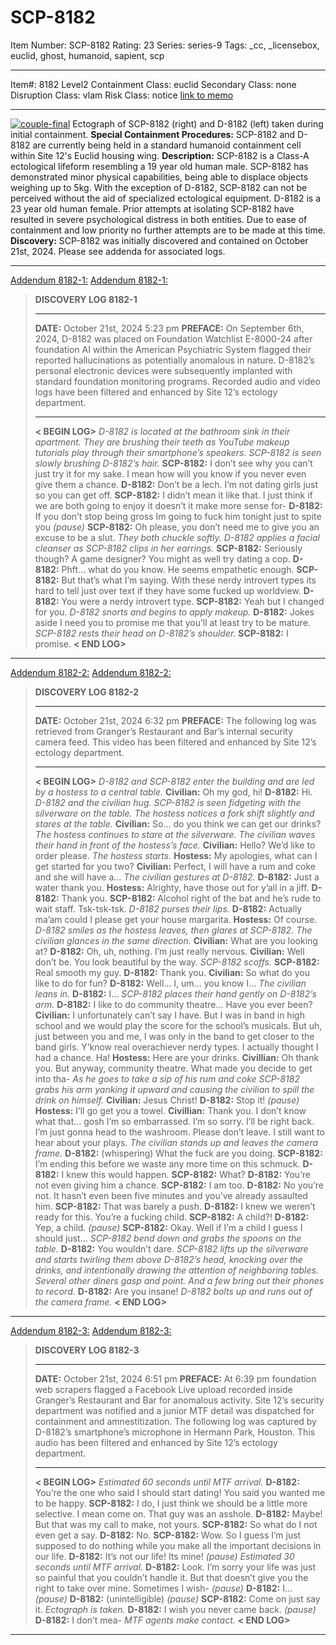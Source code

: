 # SCP-8182
Item Number: SCP-8182
Rating: 23
Series: series-9
Tags: _cc, _licensebox, euclid, ghost, humanoid, sapient, scp

---

Item#: 8182
Level2
Containment Class:
euclid
Secondary Class:
none
Disruption Class:
vlam
Risk Class:
notice
[link to memo](/classification-committee-memo)  

* * *
[![couple-final](https://scp-wiki.wdfiles.com/local--resized-images/scp-8182/couple-final/medium.jpg)](https://scp-wiki.wdfiles.com/local--files/scp-8182/couple-final)
Ectograph of SCP-8182 (right) and D-8182 (left) taken during initial containment.
**Special Containment Procedures:** SCP-8182 and D-8182 are currently being held in a standard humanoid containment cell within Site 12's Euclid housing wing.
**Description:** SCP-8182 is a Class-A ectological lifeform resembling a 19 year old human male. SCP-8182 has demonstrated minor physical capabilities, being able to displace objects weighing up to 5kg. With the exception of D-8182, SCP-8182 can not be perceived without the aid of specialized ectological equipment. D-8182 is a 23 year old human female. Prior attempts at isolating SCP-8182 have resulted in severe psychological distress in both entities. Due to ease of containment and low priority no further attempts are to be made at this time.
**Discovery:** SCP-8182 was initially discovered and contained on October 21st, 2024. Please see addenda for associated logs.
* * *
[Addendum 8182-1:](javascript:;)
[Addendum 8182-1:](javascript:;)
> **DISCOVERY LOG 8182-1**
> * * *
> **DATE:** October 21st, 2024 5:23 pm
> **PREFACE:** On September 6th, 2024, D-8182 was placed on Foundation Watchlist E-8000-24 after foundation AI within the American Psychiatric System flagged their reported hallucinations as potentially anomalous in nature. D-8182’s personal electronic devices were subsequently implanted with standard foundation monitoring programs. Recorded audio and video logs have been filtered and enhanced by Site 12’s ectology department.
> * * *
> **< BEGIN LOG>**
> _D-8182 is located at the bathroom sink in their apartment. They are brushing their teeth as YouTube makeup tutorials play through their smartphone’s speakers. SCP-8182 is seen slowly brushing D-8182’s hair._
> **SCP-8182:** I don’t see why you can’t just try it for my sake. I mean how will you know if you never even give them a chance.
> **D-8182:** Don’t be a lech. I’m not dating girls just so you can get off.
> **SCP-8182:** I didn’t mean it like that. I just think if we are both going to enjoy it doesn’t it make more sense for-
> **D-8182:** If you don’t stop being gross Im going to fuck him tonight just to spite you
> _(pause)_
> **SCP-8182:** Oh please, you don’t need me to give you an excuse to be a slut.
> _They both chuckle softly. D-8182 applies a facial cleanser as SCP-8182 clips in her earrings._
> **SCP-8182:** Seriously though? A game designer? You might as well try dating a cop.
> **D-8182:** Phft… what do you know. He seems empathetic enough.
> **SCP-8182:** But that’s what I’m saying. With these nerdy introvert types its hard to tell just over text if they have some fucked up worldview.
> **D-8182:** You were a nerdy introvert type.
> **SCP-8182:** Yeah but I changed for you.
> _D-8182 snorts and begins to apply makeup._
> **D-8182:** Jokes aside I need you to promise me that you’ll at least try to be mature.
> _SCP-8182 rests their head on D-8182’s shoulder._
> **SCP-8182:** I promise.
> **< END LOG>**
* * *
[Addendum 8182-2:](javascript:;)
[Addendum 8182-2:](javascript:;)
> **DISCOVERY LOG 8182-2**
> * * *
> **DATE:** October 21st, 2024 6:32 pm
> **PREFACE:** The following log was retrieved from Granger’s Restaurant and Bar’s internal security camera feed. This video has been filtered and enhanced by Site 12’s ectology department.
> * * *
> **< BEGIN LOG>**
> _D-8182 and SCP-8182 enter the building and are led by a hostess to a central table._
> **Civilian:** Oh my god, hi!
> **D-8182:** Hi.
> _D-8182 and the civilian hug. SCP-8182 is seen fidgeting with the silverware on the table. The hostess notices a fork shift slightly and stares at the table._
> **Civilian:** So… do you think we can get our drinks?
> _The hostess continues to stare at the silverware. The civilian waves their hand in front of the hostess’s face._
> **Civilian:** Hello? We’d like to order please.
> _The hostess starts._
> **Hostess:** My apologies, what can I get started for you two?
> **Civilian:** Perfect, I will have a rum and coke and she will have a…
> _The civilian gestures at D-8182._
> **D-8182:** Just a water thank you.
> **Hostess:** Alrighty, have those out for y’all in a jiff.
> **D-8182:** Thank you.
> **SCP-8182:** Alcohol right of the bat and he’s rude to wait staff. Tsk-tsk-tsk.
> _D-8182 purses their lips._
> **D-8182:** Actually ma’am could I please get your house margarita.
> **Hostess:** Of course.
> _D-8182 smiles as the hostess leaves, then glares at SCP-8182. The civilian glances in the same direction._
> **Civilian:** What are you looking at?
> **D-8182:** Oh, uh, nothing. I’m just really nervous.
> **Civilian:** Well don’t be. You look beautiful by the way.
> _SCP-8182 scoffs._
> **SCP-8182:** Real smooth my guy.
> **D-8182:** Thank you.
> **Civilian:** So what do you like to do for fun?
> **D-8182:** Well… I, um… you know I…
> _The civilian leans in._
> **D-8182:** I…
> _SCP-8182 places their hand gently on D-8182’s arm._
> **D-8182:** I like to do community theatre… Have you ever been?
> **Civilian:** I unfortunately can’t say I have. But I was in band in high school and we would play the score for the school’s musicals. But uh, just between you and me, I was only in the band to get closer to the band girls. Y’know real overachiever nerdy types. I actually thought I had a chance. Ha!
> **Hostess:** Here are your drinks.
> **Civillian:** Oh thank you. But anyway, community theatre. What made you decide to get into tha-
> _As he goes to take a sip of his rum and coke SCP-8182 grabs his arm yanking it upward and causing the civilian to spill the drink on himself._
> **Civilian:** Jesus Christ!
> **D-8182:** Stop it!
> _(pause)_
> **Hostess:** I’ll go get you a towel.
> **Civillian:** Thank you. I don’t know what that… gosh I’m so embarrassed. I’m so sorry. I’ll be right back. I’m just gonna head to the washroom. Please don’t leave. I still want to hear about your plays.
> _The civilian stands up and leaves the camera frame._
> **D-8182:** (whispering) What the fuck are you doing.
> **SCP-8182:** I’m ending this before we waste any more time on this schmuck.
> **D-8182:** I knew this would happen.
> **SCP-8182:** What?
> **D-8182:** You’re not even giving him a chance.
> **SCP-8182:** I am too.
> **D-8182:** No you’re not. It hasn’t even been five minutes and you’ve already assaulted him.
> **SCP-8182:** That was barely a push.
> **D-8182:** I knew we weren’t ready for this. You’re a fucking child.
> **SCP-8182:** A child?!
> **D-8182:** Yep, a child.
> _(pause)_
> **SCP-8182:** Okay. Well if I’m a child I guess I should just…
> _SCP-8182 bend down and grabs the spoons on the table._
> **D-8182:** You wouldn’t dare.
> _SCP-8182 lifts up the silverware and starts twirling them above D-8182’s head, knocking over the drinks, and intentionally drawing the attention of neighboring tables. Several other diners gasp and point. And a few bring out their phones to record._
> **D-8182:** Are you insane!
> _D-8182 bolts up and runs out of the camera frame._
> **< END LOG>**
* * *
[Addendum 8182-3:](javascript:;)
[Addendum 8182-3:](javascript:;)
> **DISCOVERY LOG 8182-3**
> * * *
> **DATE:** October 21st, 2024 6:51 pm
> **PREFACE:** At 6:39 pm foundation web scrapers flagged a Facebook Live upload recorded inside Granger’s Restaurant and Bar for anomalous activity. Site 12’s security department was notified and a junior MTF detail was dispatched for containment and amnestitization. The following log was captured by D-8182’s smartphone’s microphone in Hermann Park, Houston. This audio has been filtered and enhanced by Site 12’s ectology department.
> * * *
> **< BEGIN LOG>**
> _Estimated 60 seconds until MTF arrival._
> **D-8182:** You’re the one who said I should start dating! You said you wanted me to be happy.
> **SCP-8182:** I do, I just think we should be a little more selective. I mean come on. That guy was an asshole.
> **D-8182:** Maybe! But that was my call to make, not yours.
> **SCP-8182:** So what do I not even get a say.
> **D-8182:** No.
> **SCP-8182:** Wow. So I guess I’m just supposed to do nothing while you make all the important decisions in our life.
> **D-8182:** It’s not our life! Its mine!
> _(pause)_
> _Estimated 30 seconds until MTF arrival._
> **D-8182:** Look. I’m sorry your life was just so painful that you couldn’t handle it. But that doesn’t give you the right to take over mine. Sometimes I wish-
> _(pause)_
> **D-8182:** I…
> _(pause)_
> **D-8182:** (unintelligible)
> _(pause)_
> **SCP-8182:** Come on just say it.
> _Ectograph is taken._
> **D-8182:** I wish you never came back.
> _(pause)_
> **D-8182:** I don’t mea-
> _MTF agents make contact._
> **< END LOG>**
* * *